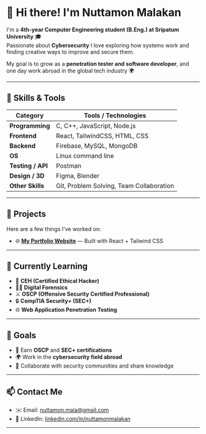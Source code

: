 # 👋 Hi there! I'm Nuttamon Malakan

I'm a **4th-year Computer Engineering student (B.Eng.) at Sripatum University** 🎓  
Passionate about **Cybersecurity** 
I love exploring how systems work and finding creative ways to improve and secure them.  

My goal is to grow as a **penetration tester and software developer**,  and one day work abroad in the global tech industry 🌍  

---

## 🧠 Skills & Tools
| Category | Tools / Technologies |
|-----------|----------------------|
| **Programming** | C, C++, JavaScript, Node.js |
| **Frontend** | React, TailwindCSS, HTML, CSS |
| **Backend** | Firebase, MySQL, MongoDB |
| **OS** | Linux command line |
| **Testing / API** | Postman |
| **Design / 3D** | Figma, Blender |
| **Other Skills** | Git, Problem Solving, Team Collaboration |

---

## 💼 Projects

Here are a few things I've worked on:

- 🌐 **[My Portfolio Website](#)** — Built with React + Tailwind CSS  

---

## 🌱 Currently Learning

- 🧩 **CEH (Certified Ethical Hacker)**  
- 🕵️‍♂️ **Digital Forensics**  
- ⚔️ **OSCP (Offensive Security Certified Professional)**  
- 🔒 **CompTIA Security+ (SEC+)**  
- 🌐 **Web Application Penetration Testing**

---
## 🎯 Goals

- 🧾 Earn **OSCP** and **SEC+ certifications**  
- 🌍 Work in the **cybersecurity field abroad**  
- 🤝 Collaborate with security communities and share knowledge
---

## 📫 Contact Me

- ✉️ Email: [nuttamon.mala@gmail.com](mailto:nuttamon.mala@gmail.com)  
- 💼 LinkedIn: [linkedin.com/in/nuttamonmalakan](#https://www.linkedin.com/in/nuttamonmalakan)  
---
